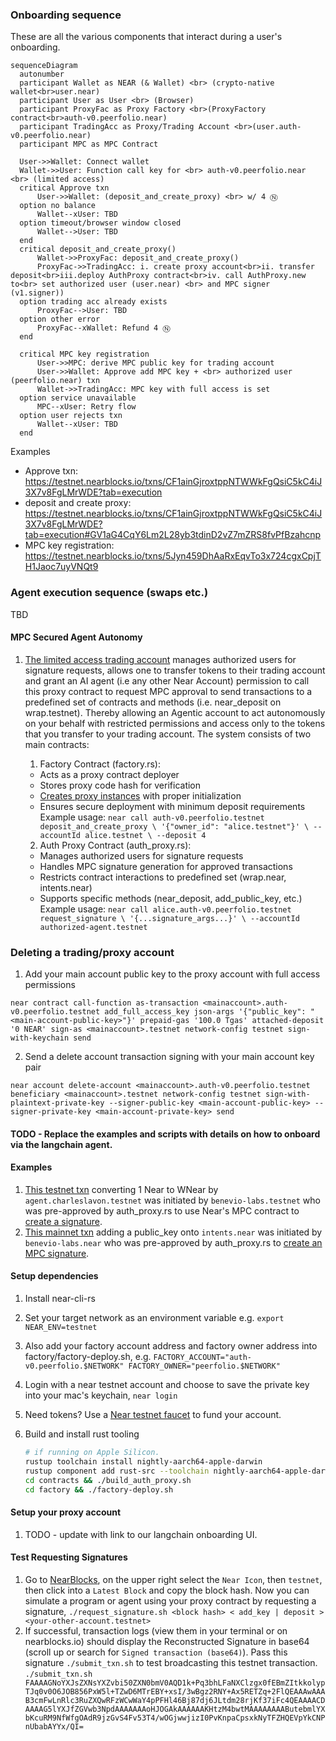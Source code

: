 ### Onboarding sequence

These are all the various components that interact during a user's onboarding.

  ```mermaid
sequenceDiagram
    autonumber
    participant Wallet as NEAR (& Wallet) <br> (crypto-native wallet<br>user.near)
    participant User as User <br> (Browser)
    participant ProxyFac as Proxy Factory <br>(ProxyFactory contract<br>auth-v0.peerfolio.near)
    participant TradingAcc as Proxy/Trading Account <br>(user.auth-v0.peerfolio.near)
    participant MPC as MPC Contract

    User->>Wallet: Connect wallet
    Wallet->>User: Function call key for <br> auth-v0.peerfolio.near <br> (limited access)
    critical Approve txn
        User->>Wallet: (deposit_and_create_proxy) <br> w/ 4 Ⓝ
    option no balance
        Wallet--xUser: TBD
    option timeout/browser window closed
        Wallet-->User: TBD
    end
    critical deposit_and_create_proxy()
        Wallet->>ProxyFac: deposit_and_create_proxy()
        ProxyFac->>TradingAcc: i. create proxy account<br>ii. transfer deposit<br>iii.deploy AuthProxy contract<br>iv. call AuthProxy.new to<br> set authorized user (user.near) <br> and MPC signer (v1.signer))
    option trading acc already exists
        ProxyFac-->User: TBD
    option other error
        ProxyFac--xWallet: Refund 4 Ⓝ
    end

    critical MPC key registration
        User->>MPC: derive MPC public key for trading account
        User->>Wallet: Approve add MPC key + <br> authorized user (peerfolio.near) txn
        Wallet->>TradingAcc: MPC key with full access is set
    option service unavailable
        MPC--xUser: Retry flow
    option user rejects txn
        Wallet--xUser: TBD
    end
  ```

Examples
  - Approve txn: https://testnet.nearblocks.io/txns/CF1ainGjroxtppNTWWkFgQsiC5kC4iJ3X7v8FgLMrWDE?tab=execution
  - deposit and create proxy: https://testnet.nearblocks.io/txns/CF1ainGjroxtppNTWWkFgQsiC5kC4iJ3X7v8FgLMrWDE?tab=execution#GV1aG4CqY6Lm2L28yb3tdinD2vZ7mZRS8fvPfBzahcnp
  - MPC key registration: https://testnet.nearblocks.io/txns/5Jyn459DhAaRxEqvTo3x724cgxCpjTH1Jaoc7uyVNQt9

### Agent execution sequence (swaps etc.)

TBD

#### MPC Secured Agent Autonomy

1. [The limited access trading account](https://github.com/beneviolabs/ft-allowance-agent/blob/main/contracts/auth_proxy.rs) manages authorized users for signature requests, allows one to transfer tokens to their trading account and grant an AI agent (i.e any other Near Account) permission to call this proxy contract to request MPC approval to send transactions to a predefined set of contracts and methods (i.e. near_deposit on wrap.testnet). Thereby allowing an Agentic account to act autonomously on your behalf with restricted permissions and access only to the tokens that you transfer to your trading account. The system consists of two main contracts:
    1. Factory Contract (factory.rs):

    - Acts as a proxy contract deployer
    - Stores proxy code hash for verification
    - [Creates proxy instances](https://testnet.nearblocks.io/txns/8Q8mPTCUxaJnTubwE6ZTHF1ZLvxo9BhVfBBifsuriXAD) with proper initialization
    - Ensures secure deployment with minimum deposit requirements
    Example usage: `near call auth-v0.peerfolio.testnet deposit_and_create_proxy \
  '{"owner_id": "alice.testnet"}' \
  --accountId alice.testnet \
  --deposit 4`

    2. Auth Proxy Contract (auth_proxy.rs):

    - Manages authorized users for signature requests
    - Handles MPC signature generation for approved transactions
    - Restricts contract interactions to predefined set (wrap.near, intents.near)
    - Supports specific methods (near_deposit, add_public_key, etc.)
    Example usage: `near call alice.auth-v0.peerfolio.testnet  request_signature \
  '{...signature_args...}' \
  --accountId authorized-agent.testnet`


### Deleting a trading/proxy account

1. Add your main account public key to the proxy account with full access permissions
```
near contract call-function as-transaction <mainaccount>.auth-v0.peerfolio.testnet add_full_access_key json-args '{"public_key": "<main-account-public-key>"}' prepaid-gas '100.0 Tgas' attached-deposit '0 NEAR' sign-as <mainaccount>.testnet network-config testnet sign-with-keychain send
```

2. Send a delete account transaction signing with your main account key pair
```
near account delete-account <mainaccount>.auth-v0.peerfolio.testnet beneficiary <mainaccount>.testnet network-config testnet sign-with-plaintext-private-key --signer-public-key <main-account-public-key> --signer-private-key <main-account-private-key> send
```

#### TODO - Replace the examples and scripts with details on how to onboard via the langchain agent.

#### Examples
1. [This testnet txn](https://testnet.nearblocks.io/txns/Hi2pfe89tBdMN2oY2dFXLuHcSBVFotx6pHViDQuKUZDi) converting 1 Near to WNear by `agent.charleslavon.testnet` was initiated by `benevio-labs.testnet` who was pre-approved by auth_proxy.rs to use Near's MPC contract to [create a signature](https://testnet.nearblocks.io/txns/831u2KqbdtzvJti5HUhGnp4tZD7Q8onUzD11rwBjrAAm).
2. [This mainnet txn](https://nearblocks.io/txns/GRw6oEWjAQ2QT9oDtsgBSRWr3s4oCW4A8zCpHCRXD62s) adding a public_key onto `intents.near` was initiated by `benevio-labs.near` who was pre-approved by auth_proxy.rs to [create an MPC signature](https://nearblocks.io/txns/9PJXbvcb4RMxjwK8VW4N54RnvrjENUCr6N1nv9f3DZJQ).


#### Setup dependencies
1. Install near-cli-rs
2. Set your target network as an environment variable e.g. `export NEAR_ENV=testnet`
3. Also add your factory account address and factory owner address into factory/factory-deploy.sh, e.g. `FACTORY_ACCOUNT="auth-v0.peerfolio.$NETWORK"
FACTORY_OWNER="peerfolio.$NETWORK"`
4. Login with a near testnet account and choose to save the private key into your mac's keychain, `near login`
5. Need tokens? Use a [Near testnet faucet](https://near-faucet.io/) to fund your account.
6. Build and install rust tooling

    ```bash
    # if running on Apple Silicon.
    rustup toolchain install nightly-aarch64-apple-darwin
    rustup component add rust-src --toolchain nightly-aarch64-apple-darwin
    cd contracts && ./build_auth_proxy.sh
    cd factory && ./factory-deploy.sh
    ```

#### Setup your proxy account
1. TODO - update with link to our langchain onboarding UI.

#### Test Requesting Signatures
1. Go to [NearBlocks](https://testnet.nearblocks.io/), on the upper right select the `Near Icon`, then `testnet`, then click into a `Latest Block` and copy the block hash.  Now you can simulate a program or agent using your proxy contract by requesting a signature, `./request_signature.sh <block hash> < add_key | deposit > <your-other-account.testnet>`
2. If successful, transaction logs (view them in your terminal or on nearblocks.io) should display the Reconstructed Signature in base64 (scroll up or search for `Signed transaction (base64)`).  Pass this signature `./submit_txn.sh` to test broadcasting this testnet transaction. `./submit_txn.sh FAAAAGNoYXJsZXNsYXZvbi50ZXN0bmV0AQD1k+Pq3bhLFaNXClzgx0fEBmZItkkolypTJq0v0O6JOB856PxW5l+TZwD6MTrEBY+xsI/3wBgz2RNY+Ax5RETZq+2FlQEAAAwAAAB3cmFwLnRlc3RuZXQwRFzWCwWaY4pPFHl46Bj87dj6JLtdm28rjKf37iFc4QEAAAACDAAAAG5lYXJfZGVwb3NpdAAAAAAAoHJOGAkAAAAAAKHtzM4bwtMAAAAAAAAButebmlYXbKcuRM9NfWfgOAdR9jzGvS4Fv53T4/wOGjwwjizI0PvKnpaCpsxkNyTFZHQEVpYkCNPnUbabAYYx/QI=`





